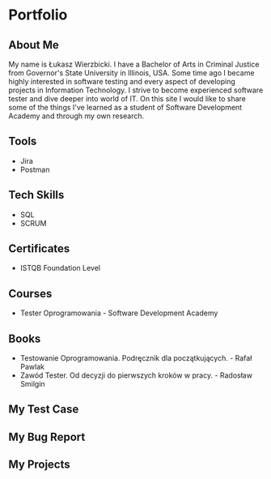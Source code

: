 # Portfolio
## About Me
My name is Łukasz Wierzbicki. I have a Bachelor of Arts in Criminal Justice from Governor's State University in Illinois, USA. Some time ago I became highly interested in software testing and every aspect of developing projects in Information Technology. I strive to become experienced software tester and dive deeper into world of IT. On this site I would like to share some of the things I've learned as a student of Software Development Academy and through my own research.
## Tools
* Jira
* Postman
## Tech Skills
* SQL
* SCRUM
## Certificates
* ISTQB Foundation Level
## Courses
* Tester Oprogramowania - Software Development Academy
## Books
* Testowanie Oprogramowania. Podręcznik dla początkujących. - Rafał Pawlak
* Zawód Tester. Od decyzji do pierwszych kroków w pracy. - Radosław Smilgin
## My Test Case
## My Bug Report
## My Projects
